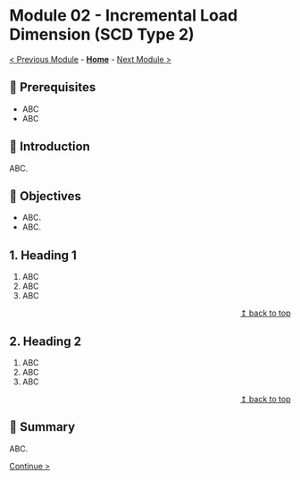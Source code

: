 # Module 02 - Incremental Load Dimension (SCD Type 2)

[< Previous Module](../modules/module01b.md) - **[Home](../README.md)** - [Next Module >](../modules/module03.md)

## :thinking: Prerequisites

* ABC
* ABC

## :loudspeaker: Introduction

ABC.

## :dart: Objectives

* ABC.
* ABC.

## 1. Heading 1

1. ABC
2. ABC
3. ABC

<div align="right"><a href="#module-01---tbd">↥ back to top</a></div>

## 2. Heading 2

1. ABC
2. ABC
3. ABC

<div align="right"><a href="#module-01---tbd">↥ back to top</a></div>

## :tada: Summary

ABC.

[Continue >](../modules/module03.md)
